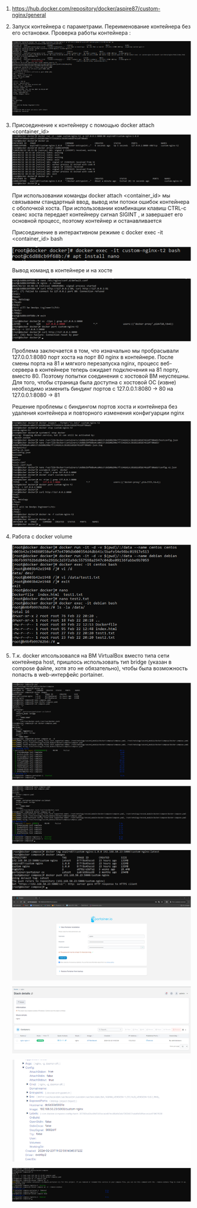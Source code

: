 1. https://hub.docker.com/repository/docker/aspire87/custom-nginx/general

2.  Запуск  контейнера с параметрами. Переименование контейнера без  его остановки. Проверка работы контейнера :

    ![Console output](img/TASK_2.png)

3. Присоединение к контейнеру c помощью  docker attach <container_id>
    ![Console output](img/TASk_3_docker_attach.png)

    При использовании  команды docker attach <container_id> мы связываем стандартный ввод, вывод или потоки ошибок контейнера с  оболочкой хоста. При использовании  комбинации  клавиш CTRL-c сеанс хоста  передает контейнеру сигнал  SIGINT , и завершает его основной процесс,  поэтому контейнер  и останавливается


    Присоединение в интерактивном режиме c docker exec -it <container_id> bash

    ![Concole output](img/TASK_3_docker_exec.png)


    Вывод  команд в контейнере и на хосте

    ![Console output](img/TASk_3_docker_nginx.png) 

    Проблема заключается в том,  что  изначально  мы пробрасывали 127.0.0.1:8080 порт  хоста на порт 80 nginx  в контейнере.  После смены  порта на 81 и мягкого перезапуска  nginx,  процесс веб-сервера в контейнере теперь ожидает подключения на 81  порту, вместо  80. Поэтому попытки соединения с хостовой  ВМ неуспешны. Для того, чтобы страница была доступна с хостовой ОС (извне) необходимо  изменить  биндинг  портов с 127.0.0.1:8080 -> 80 на 127.0.0.1:8080 -> 81

    Решение проблемы с биндингом портов хоста и контейнера без удаления контейнера и повторного изменения конфигуарции nginx
    
    ![Console output](img/TASk_3_docker_solution.png)


4. Работа с  docker  volume

    ![Console output](img/TASK_3_docker_volume.png) 


5. Т.к. docker ипсользовался на ВМ  VirtualBox вместо типа сети контейнера host,  пришлось  использовать  тип bridge (указан в  compose  файле, хотя  это не обязательно),  чтобы была возможность  попасть в  web-интерфейс portainer.

    ![Console output](img/TASK_5_compose%20files.png)


    ![Console output](img/TASK_5_compose_include.png)


    ![Console output](img/TASK_5_tag_and_push.png)


    ![Console output](img/TASK_5_portainer_admin.png)


    ![Console output](img/TASK_5_compose_nginx.png)


    ![Console output](img/TASK_5_nginx_inspect.png)


    ![Console output](img/TASK_5_compose_orphans_and_down.png)
